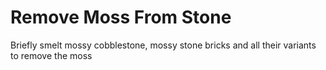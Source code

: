 # Remove Moss From Stone
Briefly smelt mossy cobblestone, mossy stone bricks and all their variants to remove the moss
